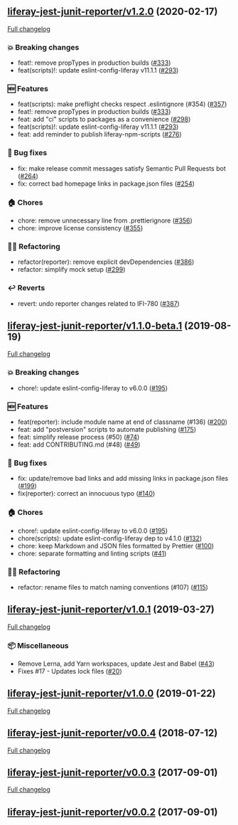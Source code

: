 ## [liferay-jest-junit-reporter/v1.2.0](https://github.com/liferay/liferay-npm-tools/tree/liferay-jest-junit-reporter/v1.2.0) (2020-02-17)

[Full changelog](https://github.com/liferay/liferay-npm-tools/compare/liferay-jest-junit-reporter/v1.1.0-beta.1...liferay-jest-junit-reporter/v1.2.0)

### :boom: Breaking changes

-   feat!: remove propTypes in production builds ([\#333](https://github.com/liferay/liferay-npm-tools/pull/333))
-   feat(scripts)!: update eslint-config-liferay v11.1.1 ([\#293](https://github.com/liferay/liferay-npm-tools/pull/293))

### :new: Features

-   feat(scripts): make preflight checks respect .eslintignore (#354) ([\#357](https://github.com/liferay/liferay-npm-tools/pull/357))
-   feat!: remove propTypes in production builds ([\#333](https://github.com/liferay/liferay-npm-tools/pull/333))
-   feat: add "ci" scripts to packages as a convenience ([\#298](https://github.com/liferay/liferay-npm-tools/pull/298))
-   feat(scripts)!: update eslint-config-liferay v11.1.1 ([\#293](https://github.com/liferay/liferay-npm-tools/pull/293))
-   feat: add reminder to publish liferay-npm-scripts ([\#276](https://github.com/liferay/liferay-npm-tools/pull/276))

### :wrench: Bug fixes

-   fix: make release commit messages satisfy Semantic Pull Requests bot ([\#264](https://github.com/liferay/liferay-npm-tools/pull/264))
-   fix: correct bad homepage links in package.json files ([\#254](https://github.com/liferay/liferay-npm-tools/pull/254))

### :house: Chores

-   chore: remove unnecessary line from .prettierignore ([\#356](https://github.com/liferay/liferay-npm-tools/pull/356))
-   chore: improve license consistency ([\#355](https://github.com/liferay/liferay-npm-tools/pull/355))

### :woman_juggling: Refactoring

-   refactor(reporter): remove explicit devDependencies ([\#386](https://github.com/liferay/liferay-npm-tools/pull/386))
-   refactor: simplify mock setup ([\#299](https://github.com/liferay/liferay-npm-tools/pull/299))

### :leftwards_arrow_with_hook: Reverts

-   revert: undo reporter changes related to IFI-780 ([\#387](https://github.com/liferay/liferay-npm-tools/pull/387))

## [liferay-jest-junit-reporter/v1.1.0-beta.1](https://github.com/liferay/liferay-npm-tools/tree/liferay-jest-junit-reporter/v1.1.0-beta.1) (2019-08-19)

[Full changelog](https://github.com/liferay/liferay-npm-tools/compare/liferay-jest-junit-reporter/v1.0.1...liferay-jest-junit-reporter/v1.1.0-beta.1)

### :boom: Breaking changes

-   chore!: update eslint-config-liferay to v6.0.0 ([\#195](https://github.com/liferay/liferay-npm-tools/pull/195))

### :new: Features

-   feat(reporter): include module name at end of classname (#136) ([\#200](https://github.com/liferay/liferay-npm-tools/pull/200))
-   feat: add "postversion" scripts to automate publishing ([\#175](https://github.com/liferay/liferay-npm-tools/pull/175))
-   feat: simplify release process (#50) ([\#74](https://github.com/liferay/liferay-npm-tools/pull/74))
-   feat: add CONTRIBUTING.md (#48) ([\#49](https://github.com/liferay/liferay-npm-tools/pull/49))

### :wrench: Bug fixes

-   fix: update/remove bad links and add missing links in package.json files ([\#199](https://github.com/liferay/liferay-npm-tools/pull/199))
-   fix(reporter): correct an innocuous typo ([\#140](https://github.com/liferay/liferay-npm-tools/pull/140))

### :house: Chores

-   chore!: update eslint-config-liferay to v6.0.0 ([\#195](https://github.com/liferay/liferay-npm-tools/pull/195))
-   chore(scripts): update eslint-config-liferay dep to v4.1.0 ([\#132](https://github.com/liferay/liferay-npm-tools/pull/132))
-   chore: keep Markdown and JSON files formatted by Prettier ([\#100](https://github.com/liferay/liferay-npm-tools/pull/100))
-   chore: separate formatting and linting scripts ([\#41](https://github.com/liferay/liferay-npm-tools/pull/41))

### :woman_juggling: Refactoring

-   refactor: rename files to match naming conventions (#107) ([\#115](https://github.com/liferay/liferay-npm-tools/pull/115))

## [liferay-jest-junit-reporter/v1.0.1](https://github.com/liferay/liferay-npm-tools/tree/liferay-jest-junit-reporter/v1.0.1) (2019-03-27)

[Full changelog](https://github.com/liferay/liferay-npm-tools/compare/liferay-jest-junit-reporter/v1.0.0...liferay-jest-junit-reporter/v1.0.1)

### :package: Miscellaneous

-   Remove Lerna, add Yarn workspaces, update Jest and Babel ([\#43](https://github.com/liferay/liferay-npm-tools/pull/43))
-   Fixes #17 - Updates lock files ([\#20](https://github.com/liferay/liferay-npm-tools/pull/20))

## [liferay-jest-junit-reporter/v1.0.0](https://github.com/liferay/liferay-npm-tools/tree/liferay-jest-junit-reporter/v1.0.0) (2019-01-22)

[Full changelog](https://github.com/liferay/liferay-npm-tools/compare/liferay-jest-junit-reporter/v0.0.4...liferay-jest-junit-reporter/v1.0.0)

## [liferay-jest-junit-reporter/v0.0.4](https://github.com/liferay/liferay-npm-tools/tree/liferay-jest-junit-reporter/v0.0.4) (2018-07-12)

[Full changelog](https://github.com/liferay/liferay-npm-tools/compare/liferay-jest-junit-reporter/v0.0.3...liferay-jest-junit-reporter/v0.0.4)

## [liferay-jest-junit-reporter/v0.0.3](https://github.com/liferay/liferay-npm-tools/tree/liferay-jest-junit-reporter/v0.0.3) (2017-09-01)

[Full changelog](https://github.com/liferay/liferay-npm-tools/compare/liferay-jest-junit-reporter/v0.0.2...liferay-jest-junit-reporter/v0.0.3)

## [liferay-jest-junit-reporter/v0.0.2](https://github.com/liferay/liferay-npm-tools/tree/liferay-jest-junit-reporter/v0.0.2) (2017-09-01)
